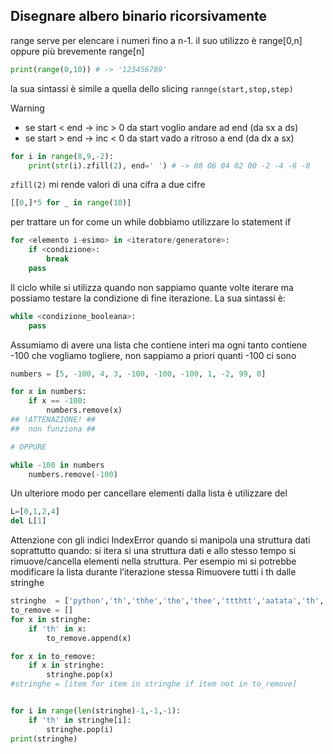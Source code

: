## Disegnare albero binario ricorsivamente

range serve per elencare i numeri fino a n-1. il suo utilizzo è range[0,n] oppure più brevemente range[n]
```python
print(range(0,10)) # -> '123456789'
```
la sua sintassi è simile a quella dello slicing `rannge(start,stop,step)`

> [!WARNING]
> - se start < end → inc > 0 da start voglio andare ad end (da sx a ds)
> - se start > end → inc < 0 da start vado a ritroso a end (da dx a sx)

```python
for i in range(8,9,-2):
	print(str(i).zfill(2), end=' ') # -> 08 06 04 02 00 ‐2 ‐4 ‐6 ‐8

```

`zfill(2)` mi rende valori di una cifra a due cifre

```python
[[0,]*5 for _ in range(10)]
```

per trattare un for come un while dobbiamo utilizzare lo statement if

```python
for <elemento i-esimo> in <iteratore/generatore>:
	if <condizione>:
		break
	pass
```

Il ciclo while si utilizza quando non sappiamo quante volte iterare ma possiamo testare la condizione di fine iterazione.
La sua sintassi è:

```python
while <condizione_booleana>:
	pass
```

Assumiamo di avere una lista che contiene interi ma ogni tanto contiene -100 che vogliamo togliere, non sappiamo a priori quanti -100 ci sono
```python
numbers = [5, -100, 4, 3, -100, -100, -100, 1, -2, 99, 0]

for x in numbers:
	if x == -100:
		numbers.remove(x)
## !ATTENAZIONE! ##
##  non funziona ##

# OPPURE

while -100 in numbers
	numbers.remove(-100)
```

Un ulteriore modo per cancellare elementi dalla lista è utilizzare del
```python
L=[0,1,2,4]
del L[1]
```

Attenzione con gli indici IndexError quando si manipola una struttura dati soprattutto quando: si itera si una struttura dati e allo stesso tempo si rimuove/cancella elementi nella struttura. Per esempio mi si potrebbe modificare la lista durante l’iterazione stessa
Rimuovere tutti i th dalle stringhe
```python
stringhe  = ['python','th','thhe','the','thee','ttthtt','aatata','th','pippoth','the show']
to_remove = []
for x in stringhe:
	if 'th' in x:
		to_remove.append(x)

for x in to_remove:
	if x in stringhe:
		stringhe.pop(x)
#stringhe = [item for item in stringhe if item not in to_remove]


for i in range(len(stringhe)-1,-1,-1):
	if 'th' in stringhe[i]:
		stringhe.pop(i)
print(stringhe)
```

